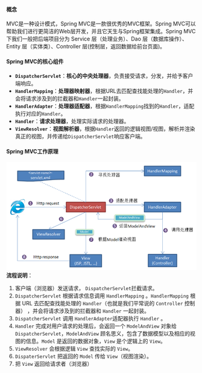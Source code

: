 #### 概念
MVC是一种设计模式，Spring MVC是一款很优秀的MVC框架。Spring MVC可以帮助我们进行更简洁的Web层开发，并且它天生与Spring框架集成。Spring MVC 下我们一般把后端项目分为 Service 层（处理业务）、Dao 层（数据库操作）、Entity 层（实体类）、Controller 层(控制层，返回数据给前台页面)。

#### Spring MVC的核心组件
- **`DispatcherServlet`**：**核心的中央处理器**，负责接受请求，分发，并给予客户端响应。
- **`HandlerMapping`**：**处理器映射器**，根据URL去匹配查找能处理的`Handler`，并会将请求涉及到的拦截器和`Handler`一起封装。
- **`HandlerAdapter`**：**处理器适配器**，根据`HandlerMapping`找到的`Handler`，适配执行对应的`Handler`。
-  **`Handler`**：**请求处理器**，处理实际请求的处理器。
- **`ViewResolver`**：**视图解析器**，根据`Handler`返回的逻辑视图/视图，解析并渲染真正的视图，并传递给`DispatcherServlet`响应客户端。

#### Spring MVC工作原理
![](../../img/Pasted%20image%2020240219221621.png)
**流程说明**：
1. 客户端（浏览器）发送请求， `DispatcherServlet`拦截请求。
2. `DispatcherServlet` 根据请求信息调用 `HandlerMapping` 。`HandlerMapping` 根据 URL 去匹配查找能处理的 `Handler`（也就是我们平常说的 `Controller` 控制器） ，并会将请求涉及到的拦截器和 `Handler` 一起封装。
3.  `DispatcherServlet` 调用 `HandlerAdapter`适配器执行 `Handler` 。
4.  `Handler` 完成对用户请求的处理后，会返回一个 `ModelAndView` 对象给`DispatcherServlet`，`ModelAndView` 顾名思义，包含了数据模型以及相应的视图的信息。`Model` 是返回的数据对象，`View` 是个逻辑上的 `View`。
5.  `ViewResolver` 会根据逻辑 `View` 查找实际的 `View`。
6.  `DispaterServlet` 把返回的 `Model` 传给 `View`（视图渲染）。
7.  把 `View` 返回给请求者（浏览器）
